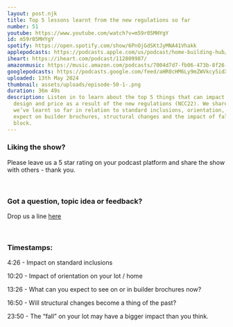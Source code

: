 ```yaml
---
layout: post.njk
title: Top 5 lessons learnt from the new regulations so far
number: 51
youtube: https://www.youtube.com/watch?v=m59r05MHYgY
id: m59r05MHYgY
spotify: https://open.spotify.com/show/6PnOjGdSKtJyMNA41Vhakk
applepodcasts: https://podcasts.apple.com/us/podcast/home-building-hub/id1681936589
iheart: https://iheart.com/podcast/112809987/
amazonmusic: https://music.amazon.com/podcasts/7004d7d7-fb06-473b-8f26-8ce9992cac11
googlepodcasts: https://podcasts.google.com/feed/aHR0cHM6Ly9mZWVkcy5idXp6c3Byb3V0LmNvbS8yMTM5MTU1LnJzcw/episode/QnV6enNwcm91dC0xNTA0ODAyMA?sa=X&ved=0CAUQkfYCahcKEwjA7d7flYmGAxUAAAAAHQAAAAAQAQ
uploaded: 13th May 2024
thumbnail: assets/uploads/episode-50-1-.png
duration: 36m 49s
description: Listen in to learn about the top 5 things that can impact your
  design and price as a result of the new regulations (NCC22). We share what
  we’ve learnt so far in relation to standard inclusions, orientation, what to
  expect on builder brochures, structural changes and the impact of fall on your
  block.
---
```

### Liking the show?

Please leave us a 5 star rating on your podcast platform and share the show with others - thank you.

<br>

### Got a question, topic idea or feedback?

Drop us a line <a href="/contact" id="contact-us" target="_blank">here</a>

<br>

### Timestamps:

4:26 - Impact on standard inclusions

10:20 - Impact of orientation on your lot / home

13:26 - What can you expect to see on or in builder brochures now?

16:50 - Will structural changes become a thing of the past?

23:50 - The “fall” on your lot may have a bigger impact than you think.